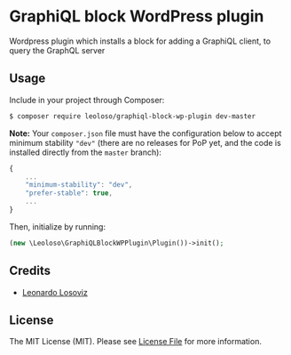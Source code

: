 # GraphiQL block WordPress plugin

Wordpress plugin which installs a block for adding a GraphiQL client, to query the GraphQL server

## Usage

Include in your project through Composer:

``` bash
$ composer require leoloso/graphiql-block-wp-plugin dev-master
```

**Note:** Your `composer.json` file must have the configuration below to accept minimum stability `"dev"` (there are no releases for PoP yet, and the code is installed directly from the `master` branch):

```javascript
{
    ...
    "minimum-stability": "dev",
    "prefer-stable": true,
    ...
}
```

Then, initialize by running:

```php
(new \Leoloso\GraphiQLBlockWPPlugin\Plugin())->init();
```

## Credits

- [Leonardo Losoviz][link-author]

## License

The MIT License (MIT). Please see [License File](LICENSE.md) for more information.

[link-author]: https://github.com/leoloso
